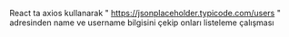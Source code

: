 React ta axios kullanarak " https://jsonplaceholder.typicode.com/users " adresinden name ve username bilgisini çekip onları listeleme çalışması



